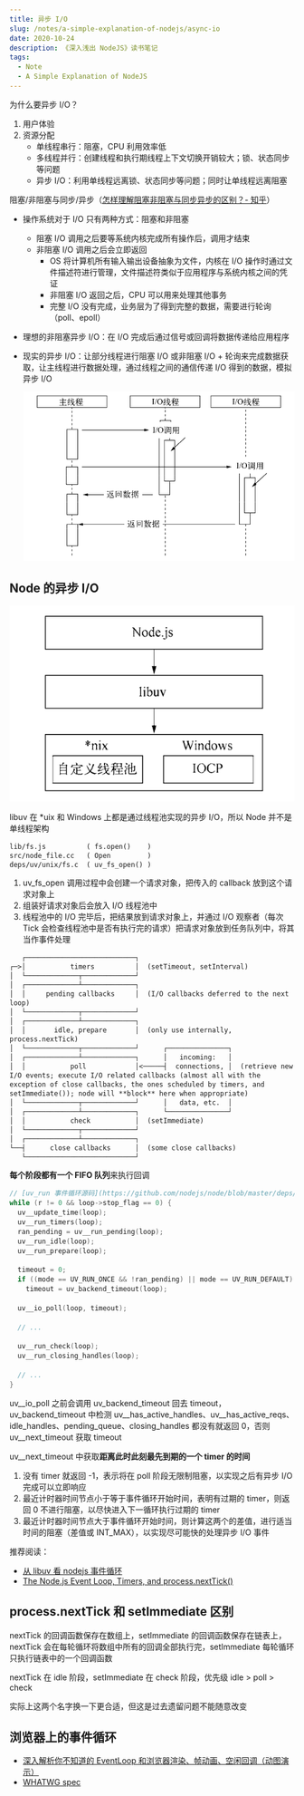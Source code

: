 ```yaml
---
title: 异步 I/O
slug: /notes/a-simple-explanation-of-nodejs/async-io
date: 2020-10-24
description: 《深入浅出 NodeJS》读书笔记
tags:
  - Note
  - A Simple Explanation of NodeJS
---
```


为什么要异步 I/O？

1. 用户体验
2. 资源分配
    - 单线程串行：阻塞，CPU 利用效率低
    - 多线程并行：创建线程和执行期线程上下文切换开销较大；锁、状态同步等问题
    - 异步 I/O：利用单线程远离锁、状态同步等问题；同时让单线程远离阻塞

阻塞/非阻塞与同步/异步（[怎样理解阻塞非阻塞与同步异步的区别？- 知乎](https://www.zhihu.com/question/19732473/answer/20851256)）

- 操作系统对于 I/O 只有两种方式：阻塞和非阻塞
  - 阻塞 I/O 调用之后要等系统内核完成所有操作后，调用才结束
  - 非阻塞 I/O 调用之后会立即返回
    - OS 将计算机所有输入输出设备抽象为文件，内核在 I/O 操作时通过文件描述符进行管理，文件描述符类似于应用程序与系统内核之间的凭证
    - 非阻塞 I/O 返回之后，CPU 可以用来处理其他事务
    - 完整 I/O 没有完成，业务层为了得到完整的数据，需要进行轮询（poll、epoll）
- 理想的非阻塞异步 I/O：在 I/O 完成后通过信号或回调将数据传递给应用程序
- 现实的异步 I/O：让部分线程进行阻塞 I/O 或非阻塞 I/O + 轮询来完成数据获取，让主线程进行数据处理，通过线程之间的通信传递 I/O 得到的数据，模拟异步 I/O

    ![现实中的异步 I/O](./images/async-io.png)

## Node 的异步 I/O

![基于 libuv 的架构图](./images/node-libuv.png)

libuv 在 *uix 和 Windows 上都是通过线程池实现的异步 I/O，所以 Node 并不是单线程架构

```text
lib/fs.js          ( fs.open()    )
src/node_file.cc   ( Open         )
deps/uv/unix/fs.c  ( uv_fs_open() )
```

1. uv_fs_open 调用过程中会创建一个请求对象，把传入的 callback 放到这个请求对象上
2. 组装好请求对象后会放入 I/O 线程池中
3. 线程池中的 I/O 完毕后，把结果放到请求对象上，并通过 I/O 观察者（每次 Tick 会检查线程池中是否有执行完的请求）把请求对象放到任务队列中，将其当作事件处理

```text
   ┌───────────────────────────┐
┌─>│           timers          │  (setTimeout, setInterval)
│  └─────────────┬─────────────┘
│  ┌─────────────┴─────────────┐
│  │     pending callbacks     │  (I/O callbacks deferred to the next loop)
│  └─────────────┬─────────────┘
│  ┌─────────────┴─────────────┐
│  │       idle, prepare       │  (only use internally, process.nextTick)
│  └─────────────┬─────────────┘      ┌───────────────┐
│  ┌─────────────┴─────────────┐      │   incoming:   │
│  │           poll            │<─────┤  connections, │  (retrieve new I/O events; execute I/O related callbacks (almost all with the exception of close callbacks, the ones scheduled by timers, and setImmediate()); node will **block** here when appropriate)
│  └─────────────┬─────────────┘      │   data, etc.  │
│  ┌─────────────┴─────────────┐      └───────────────┘
│  │           check           │  (setImmediate)
│  └─────────────┬─────────────┘
│  ┌─────────────┴─────────────┐
└──┤      close callbacks      │  (some close callbacks)
   └───────────────────────────┘
```

**每个阶段都有一个 FIFO 队列**来执行回调

```c
// [uv_run 事件循环源码](https://github.com/nodejs/node/blob/master/deps/uv/src/unix/core.c#L365)
while (r != 0 && loop->stop_flag == 0) {
  uv__update_time(loop);
  uv__run_timers(loop);
  ran_pending = uv__run_pending(loop);
  uv__run_idle(loop);
  uv__run_prepare(loop);

  timeout = 0;
  if ((mode == UV_RUN_ONCE && !ran_pending) || mode == UV_RUN_DEFAULT)
    timeout = uv_backend_timeout(loop);

  uv__io_poll(loop, timeout);
  
  // ...

  uv__run_check(loop);
  uv__run_closing_handles(loop);
  
  // ...
}
```

uv\_\_io\_poll 之前会调用 uv\_backend\_timeout 回去 timeout，uv\_backend\_timeout 中检测 uv\_\_has\_active\_handles、uv\_\_has\_active\_reqs、idle\_handles、pending\_queue、closing\_handles 都没有就返回 0，否则 uv\_\_next\_timeout 获取 timeout

uv\_\_next\_timeout 中获取**距离此时此刻最先到期的一个 timer 的时间**

1. 没有 timer 就返回 -1，表示将在 poll 阶段无限制阻塞，以实现之后有异步 I/O 完成可以立即响应
2. 最近计时器时间节点小于等于事件循环开始时间，表明有过期的 timer，则返回 0 不进行阻塞，以尽快进入下一循环执行过期的 timer
3. 最近计时器时间节点大于事件循环开始时间，则计算这两个的差值，进行适当时间的阻塞（差值或 INT_MAX），以实现尽可能快的处理异步 I/O 事件

推荐阅读：

- [从 libuv 看 nodejs 事件循环](https://set.sh/post/200317-how-nodejs-event-loop-works)
- [The Node.js Event Loop, Timers, and process.nextTick()](https://nodejs.org/zh-cn/docs/guides/event-loop-timers-and-nexttick/)

## process.nextTick 和 setImmediate 区别

nextTick 的回调函数保存在数组上，setImmediate 的回调函数保存在链表上，nextTick 会在每轮循环将数组中所有的回调全部执行完，setImmediate 每轮循环只执行链表中的一个回调函数

nextTick 在 idle 阶段，setImmediate 在 check 阶段，优先级 idle > poll > check

实际上这两个名字换一下更合适，但这是过去遗留问题不能随意改变

## 浏览器上的事件循环

- [深入解析你不知道的 EventLoop 和浏览器渲染、帧动画、空闲回调（动图演示）](https://juejin.im/post/6844904165462769678)
- [WHATWG spec](https://html.spec.whatwg.org/multipage/webappapis.html#event-loops)
